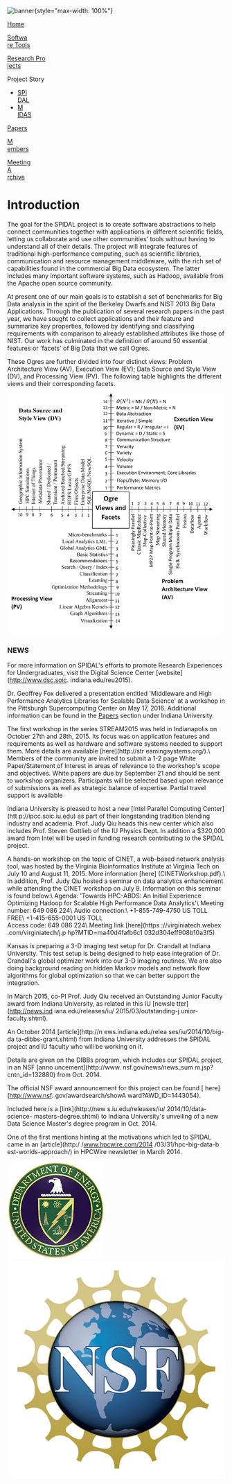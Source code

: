 ![banner](banner.pngOA){style="max-width: 100%"}



[Home](index.html)    
                      
[Softwa               
re Tools](tools.html) 
                      
[Research Pro         
jects](projects.html) 
                      
Project Story         
                      
-   [SPI              
DAL](spidalproj.html) 
-   [M                
IDAS](midasproj.html) 
                      
[Papers](papers.html) 
                      
[M                    
embers](members.html) 
                      
[Meeting              
A                     
rchive](meeting.html) 



# Introduction

The goal for the SPIDAL project is to create software abstractions to
help connect communities together with applications in different
scientific fields, letting us collaborate and use other communities'
tools without having to understand all of their details. The project
will integrate features of traditional high-performance computing,
such as scientific libraries, communication and resource management
middleware, with the rich set of capabilities found in the commercial
Big Data ecosystem. The latter includes many important software
systems, such as Hadoop, available from the Apache open source
community.
                      
At present one of our main goals is to establish a set of benchmarks
for Big Data analysis in the spirit of the Berkeley Dwarfs and NIST
2013 Big Data Applications. Through the publication of several
research papers in the past year, we have sought to collect
applications and their feature and summarize key properties, followed
by identifying and classifying requirements with comparison to already
established attributes like those of NIST. Our work has culminated in
the definition of around 50 essential features or \'facets\' of Big
Data that we call Ogres.
                      
These Ogres are further divided into four distinct views: Problem
Architecture View (AV), Execution View (EV); Data Source and Style
View (DV), and Processing View (PV). The following table highlights
the different views and their corresponding facets.
                      
![Ogre Views](x-y-ogre.png)  


### NEWS
                      
For more information on SPIDAL\'s efforts to promote Research
Experiences for Undergraduates, visit the Digital Science Center
[website] (http://www.dsc.soic.  indiana.edu/reu2015).
                      
Dr. Geoffrey Fox delivered a presentation entitled \'Middleware and
High Performance Analytics Libraries for Scalable Data Science\' at a
workshop in the Pittsburgh Supercomputing Center on May 17, 2016.
Additional information can be found in the [Papers](papers.html)
section under Indiana University.
                      
The first workshop in the series STREAM2015 was held in Indianapolis
on October 27th and 28th, 2015. Its focus was on application features
and requirements as well as hardware and software systems needed to
support them. More details are available [here](http://str
eamingsystems.org/).\ Members of the community are invited to submit a
1-2 page White Paper/Statement of Interest in areas of relevance to
the workshop\'s scope and objectives. White papers are due by
September 21 and should be sent to workshop organizers.  Participants
will be selected based upon relevance of submissions as well as
strategic balance of expertise. Partial travel support is available
                      
Indiana University is pleased to host a new [Intel Parallel Computing
Center](htt p://ipcc.soic.iu.edu) as part of their longstanding
tradition blending industry and academia. Prof. Judy Qiu heads this
new center which also includes Prof. Steven Gottlieb of the IU Physics
Dept. In addition a \$320,000 award from Intel will be used in funding
research contributing to the SPIDAL project.
                      
A hands-on workshop on the topic of CINET, a web-based network
analysis tool, was hosted by the Virginia Bioinformatics Institute at
Virginia Tech on July 10 and August 11, 2015. More information [here]
(CINETWorkshop.pdf).\ In addition, Prof.  Judy Qiu hosted a seminar on
data analytics enhancement while attending the CINET workshop on July
9. Information on this seminar is found below:\ Agenda: \'Towards
HPC-ABDS: An Initial Experience Optimizing Hadoop for Scalable High
Performance Data Analytics\'\ Meeting number: 649 086 224\ Audio
connection:\ +1-855-749-4750 US TOLL FREE\ +1-415-655-0001 US TOLL\
Access code: 649 086 224\ Meeting link [here](https
://virginiatech.webex .com/virginiatech/j.p hp?MTID=ma40d4fafb6c1
032d304eff908b10a3f5)
                      
Kansas is preparing a 3-D imaging test setup for Dr.  Crandall at
Indiana University. This test setup is being designed to help ease
integration of Dr.  Crandall\'s global optimizer work into our 3-D
imaging routines. We are also doing background reading on hidden
Markov models and network flow algorithms for global optimization so
that we can better support the integration.
                      
In March 2015, co-PI Prof. Judy Qiu received an Outstanding Junior
Faculty award from Indiana University, as related in this IU [newsle
tter](http://news.ind iana.edu/releases/iu/ 2015/03/outstanding-j
unior-faculty.shtml).
                      
An October 2014 [article](http://n ews.indiana.edu/relea
ses/iu/2014/10/big-da ta-dibbs-grant.shtml) from Indiana University
addresses the SPIDAL project and IU faculty who will be working on it.
                      
Details are given on the DIBBs program, which includes our SPIDAL
project, in an NSF [anno uncement](http://www.  nsf.gov/news/news_sum
m.jsp?cntn_id=132880) from Oct. 2014.
                      
The official NSF award announcement for this project can be found [
here](http://www.nsf.  gov/awardsearch/showA ward?AWD_ID=1443054).
                      
Included here is a [link](http://new s.iu.edu/releases/iu/
2014/10/data-science- masters-degree.shtml) to Indiana University\'s
unveiling of a new Data Science Master\'s degree program in Oct. 2014.
                      
One of the first mentions hinting at the motivations which led to
SPIDAL came in an [article](http:/ /www.hpcwire.com/2014
/03/31/hpc-big-data-b est-worlds-approach/) in HPCWire newsletter in
March 2014.


![DoE logo](DoE.png)
![NSF logo](NSF.png)
